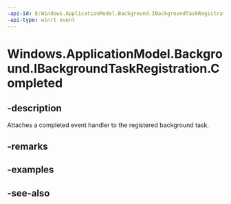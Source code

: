 ----api-id: E:Windows.ApplicationModel.Background.IBackgroundTaskRegistration.Completed
-api-type: winrt event
---<!-- Event syntaxabstract public event Windows.ApplicationModel.Background.BackgroundTaskCompletedEventHandler Completed--># Windows.ApplicationModel.Background.IBackgroundTaskRegistration.Completed## -descriptionAttaches a completed event handler to the registered background task.## -remarks## -examples## -see-also